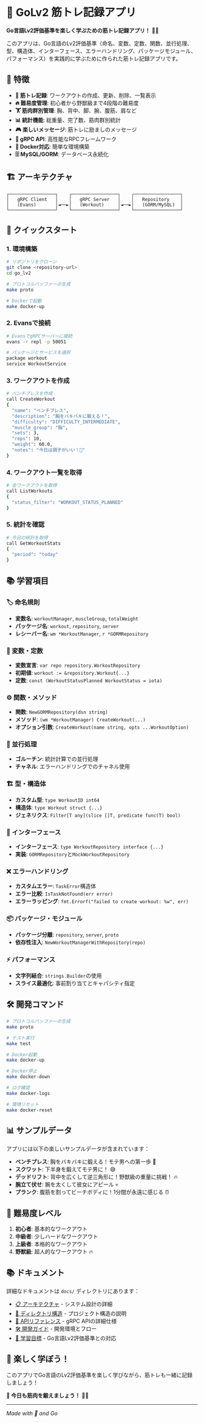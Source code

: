 # 💪 GoLv2 筋トレ記録アプリ

**Go言語Lv2評価基準を楽しく学ぶための筋トレ記録アプリ！** 🏋️‍♂️

このアプリは、Go言語のLv2評価基準（命名、変数、定数、関数、並行処理、型、構造体、インターフェース、エラーハンドリング、パッケージモジュール、パフォーマンス）を実践的に学ぶために作られた筋トレ記録アプリです。

## 🎯 特徴

- **💪 筋トレ記録**: ワークアウトの作成、更新、削除、一覧表示
- **🔥 難易度管理**: 初心者から野獣級まで4段階の難易度
- **🏋️ 筋肉群別管理**: 胸、背中、脚、腕、腹筋、肩など
- **📊 統計機能**: 総重量、完了数、筋肉群別統計
- **🎮 楽しいメッセージ**: 筋トレに励ましのメッセージ
- **🚀 gRPC API**: 高性能なRPCフレームワーク
- **🐳 Docker対応**: 簡単な環境構築
- **🗄️ MySQL/GORM**: データベース永続化

## 🏗️ アーキテクチャ

```
┌─────────────────┐    ┌─────────────────┐    ┌─────────────────┐
│   gRPC Client   │    │   gRPC Server   │    │   Repository    │
│   (Evans)       │◄──►│   (Workout)     │◄──►│   (GORM/MySQL)  │
└─────────────────┘    └─────────────────┘    └─────────────────┘
```

## 🚀 クイックスタート

### 1. 環境構築

```bash
# リポジトリをクローン
git clone <repository-url>
cd go_lv2

# プロトコルバッファーの生成
make proto

# Dockerで起動
make docker-up
```

### 2. Evansで接続

```bash
# EvansでgRPCサーバーに接続
evans -r repl -p 50051

# パッケージとサービスを選択
package workout
service WorkoutService
```

### 3. ワークアウトを作成

```bash
# ベンチプレスを作成
call CreateWorkout
{
  "name": "ベンチプレス",
  "description": "胸をバキバキに鍛える！",
  "difficulty": "DIFFICULTY_INTERMEDIATE",
  "muscle_group": "胸",
  "sets": 3,
  "reps": 10,
  "weight": 60.0,
  "notes": "今日は調子がいい！💪"
}
```

### 4. ワークアウト一覧を取得

```bash
# 全ワークアウトを取得
call ListWorkouts
{
  "status_filter": "WORKOUT_STATUS_PLANNED"
}
```

### 5. 統計を確認

```bash
# 今日の統計を取得
call GetWorkoutStats
{
  "period": "today"
}
```

## 📚 学習項目

### 🏷️ 命名規則
- **変数名**: `workoutManager`, `muscleGroup`, `totalWeight`
- **パッケージ名**: `workout`, `repository`, `server`
- **レシーバー名**: `wm *WorkoutManager`, `r *GORMRepository`

### 🔧 変数・定数
- **変数宣言**: `var repo repository.WorkoutRepository`
- **初期値**: `workout := &repository.Workout{...}`
- **定数**: `const (WorkoutStatusPlanned WorkoutStatus = iota)`

### ⚙️ 関数・メソッド
- **関数**: `NewGORMRepository(dsn string)`
- **メソッド**: `(wm *WorkoutManager) CreateWorkout(...)`
- **オプション引数**: `CreateWorkout(name string, opts ...WorkoutOption)`

### 🔄 並行処理
- **ゴルーチン**: 統計計算での並行処理
- **チャネル**: エラーハンドリングでのチャネル使用

### 🏗️ 型・構造体
- **カスタム型**: `type WorkoutID int64`
- **構造体**: `type Workout struct {...}`
- **ジェネリクス**: `Filter[T any](slice []T, predicate func(T) bool)`

### 🔌 インターフェース
- **インターフェース**: `type WorkoutRepository interface {...}`
- **実装**: `GORMRepository`と`MockWorkoutRepository`

### ❌ エラーハンドリング
- **カスタムエラー**: `TaskError`構造体
- **エラー比較**: `IsTaskNotFound(err error)`
- **エラーラッピング**: `fmt.Errorf("failed to create workout: %w", err)`

### 📦 パッケージ・モジュール
- **パッケージ分離**: `repository`, `server`, `proto`
- **依存性注入**: `NewWorkoutManagerWithRepository(repo)`

### ⚡ パフォーマンス
- **文字列結合**: `strings.Builder`の使用
- **スライス最適化**: 事前割り当てとキャパシティ指定

## 🛠️ 開発コマンド

```bash
# プロトコルバッファーの生成
make proto

# テスト実行
make test

# Docker起動
make docker-up

# Docker停止
make docker-down

# ログ確認
make docker-logs

# 環境リセット
make docker-reset
```

## 📊 サンプルデータ

アプリには以下の楽しいサンプルデータが含まれています：

- **ベンチプレス**: 胸をバキバキに鍛える！モテ男への第一歩 💪
- **スクワット**: 下半身を鍛えてモテ男に！ 😅
- **デッドリフト**: 背中を広くして逆三角形に！野獣級の重量に挑戦！ 🔥
- **腕立て伏せ**: 腕を太くして彼女にアピール 💀
- **プランク**: 腹筋を割ってビーチボディに！1分間が永遠に感じる ⏰

## 🎯 難易度レベル

1. **初心者**: 基本的なワークアウト
2. **中級者**: 少しハードなワークアウト
3. **上級者**: 本格的なワークアウト
4. **野獣級**: 超人的なワークアウト 🔥

## 📚 ドキュメント

詳細なドキュメントは `docs/` ディレクトリにあります：
- [📋 アーキテクチャ](./docs/ARCHITECTURE.md) - システム設計の詳細
- [📁 ディレクトリ構造](./docs/DIRECTORY_STRUCTURE.md) - プロジェクト構造の説明
- [🔌 APIリファレンス](./docs/API_REFERENCE.md) - gRPC APIの詳細仕様
- [🛠️ 開発ガイド](./docs/DEVELOPMENT_GUIDE.md) - 開発環境とフロー
- [🎯 学習目標](./docs/LEARNING_OBJECTIVES.md) - Go言語Lv2評価基準との対応

## 🎉 楽しく学ぼう！

このアプリでGo言語のLv2評価基準を楽しく学びながら、筋トレも一緒に記録しましょう！

**💪 今日も筋肉を鍛えましょう！** 🏋️‍♂️

---

*Made with 💪 and Go*
